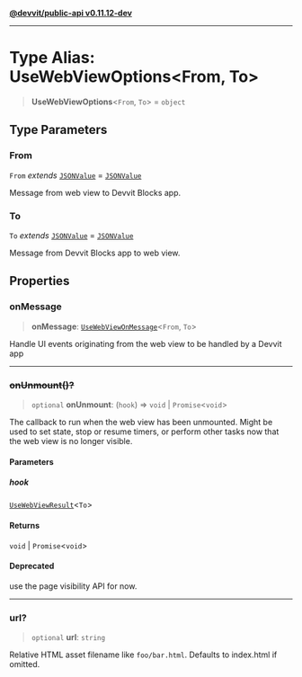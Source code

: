 [**@devvit/public-api v0.11.12-dev**](../README.md)

---

# Type Alias: UseWebViewOptions\<From, To\>

> **UseWebViewOptions**\<`From`, `To`\> = `object`

## Type Parameters

### From

`From` _extends_ [`JSONValue`](JSONValue.md) = [`JSONValue`](JSONValue.md)

Message from web view to Devvit Blocks app.

### To

`To` _extends_ [`JSONValue`](JSONValue.md) = [`JSONValue`](JSONValue.md)

Message from Devvit Blocks app to web view.

## Properties

<a id="onmessage"></a>

### onMessage

> **onMessage**: [`UseWebViewOnMessage`](UseWebViewOnMessage.md)\<`From`, `To`\>

Handle UI events originating from the web view to be handled by a Devvit app

---

<a id="onunmount"></a>

### ~~onUnmount()?~~

> `optional` **onUnmount**: (`hook`) => `void` \| `Promise`\<`void`\>

The callback to run when the web view has been unmounted. Might be used to
set state, stop or resume timers, or perform other tasks now that the web view is no longer visible.

#### Parameters

##### hook

[`UseWebViewResult`](UseWebViewResult.md)\<`To`\>

#### Returns

`void` \| `Promise`\<`void`\>

#### Deprecated

use the page visibility API for now.

---

<a id="url"></a>

### url?

> `optional` **url**: `string`

Relative HTML asset filename like `foo/bar.html`. Defaults to index.html if omitted.
